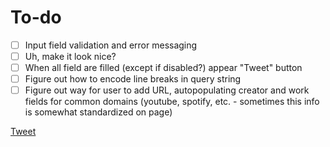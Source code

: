 # To-do

- [ ] Input field validation and error messaging
- [ ] Uh, make it look nice?
- [ ] When all field are filled (except if disabled?) appear "Tweet" button
- [ ] Figure out how to encode line breaks in query string
- [ ] Figure out way for user to add URL, autopopulating creator and work fields for common domains (youtube, spotify, etc. - sometimes this info is somewhat standardized on page) 

<a href="https://twitter.com/share?ref_src=twsrc%5Etfw" class="twitter-share-button" data-text="${textParam}" data-url="${urlParam}" data-hashtags="${hashtagsParam}" data-show-count="false">Tweet</a><script async src="https://platform.twitter.com/widgets.js" charset="utf-8"></script>